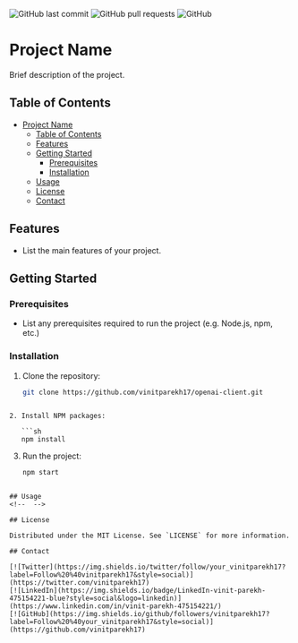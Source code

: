 <!-- Add badges here -->
![GitHub last commit](https://img.shields.io/github/last-commit/vinitparekh17/openai-client)
![GitHub pull requests](https://img.shields.io/github/issues-pr/vinitparekh17/openai-client)
![GitHub](https://img.shields.io/github/license/vinitparekh17/openai-client)

<!-- logo or cover image here -->
<!-- ![Project Logo](https://link-to-project-logo.png) -->

# Project Name

Brief description of the project.

## Table of Contents

- [Project Name](#project-name)
  - [Table of Contents](#table-of-contents)
  - [Features](#features)
  - [Getting Started](#getting-started)
    - [Prerequisites](#prerequisites)
    - [Installation](#installation)
  - [Usage](#usage)
  - [License](#license)
  - [Contact](#contact)

## Features

- List the main features of your project.

## Getting Started

### Prerequisites

- List any prerequisites required to run the project (e.g. Node.js, npm, etc.)

### Installation

1. Clone the repository:

   ```sh
   git clone https://github.com/vinitparekh17/openai-client.git
```

2. Install NPM packages:

   ```sh
   npm install
```

3. Run the project:

   ```sh
   npm start
```

## Usage
<!--  -->

## License

Distributed under the MIT License. See `LICENSE` for more information.

## Contact

[![Twitter](https://img.shields.io/twitter/follow/your_vinitparekh17?label=Follow%20%40vinitparekh17&style=social)](https://twitter.com/vinitparekh17)
[![LinkedIn](https://img.shields.io/badge/LinkedIn-vinit-parekh-475154221-blue?style=social&logo=linkedin)](https://www.linkedin.com/in/vinit-parekh-475154221/)
[![GitHub](https://img.shields.io/github/followers/vinitparekh17?label=Follow%20%40your_vinitparekh17&style=social)](https://github.com/vinitparekh17)
